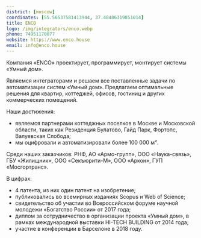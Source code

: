 ```yaml
---
district: [moscow]
coordinates: [55.56537581413944, 37.48486319851014]
title: ENCO
logo: /img/integrators/enco.webp
phone: 74951170077
website: https://www.enco.house
email: info@enco.house
---
```


Компания «ENCO» проектирует, программирует, монтирует системы «Умный дом».

Являемся интеграторами и решаем все поставленные задачи по автоматизации систем «Умный дом». Предлагаем оптимальные решения для квартир, коттеджей, офисов, гостиниц и других коммерческих помещений.


Наши достижения:
* являемся партнерами коттеджных поселков в Москве и Московской области, таких как Резиденция Булатово, Гайд Парк, Фортопс, Валуевская Слобода;
* мы оцифровали и автоматизировали более 100 000 м².

Среди наших заказчиков: РНФ, АО «Армо-групп», ООО «Наука-связь», ГБУ «Жилищник», ООО «Секъюрити-М», ООО «Аркон», ГУП «Мосгортранс».

В цифрах:
* 4 патента, из них один патент на изобретение;
* публиковались во всемирных изданиях Scopus и Web of Science;
* свидетельство об участии во Всероссийском форуме научной молодежи «Богатство России» от 2017 года;
* диплом за сотрудничество в организации проекта «Умный дом», в рамках международной выставки HI-TECH BUILDING от 2014 года;
* участие в конференции в Барселоне в 2018 году.
